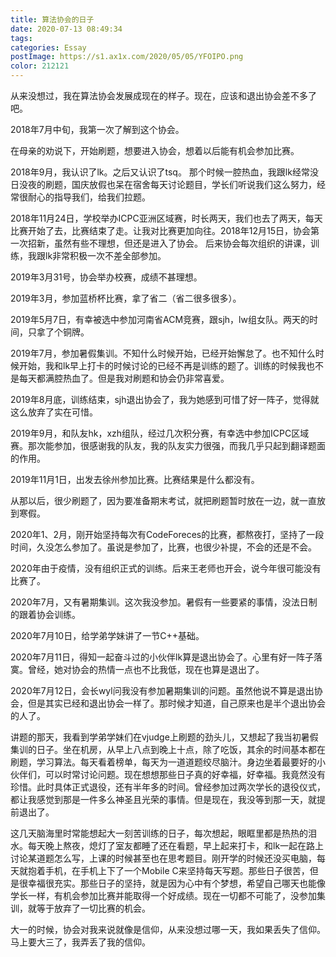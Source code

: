 ```yaml
---
title: 算法协会的日子
date: 2020-07-13 08:49:34
tags:
categories: Essay
postImage: https://s1.ax1x.com/2020/05/05/YFOIPO.png
color: 212121
---
```


从来没想过，我在算法协会发展成现在的样子。现在，应该和退出协会差不多了吧。

 2018年7月中旬，我第一次了解到这个协会。

<!--more-->

 在母亲的劝说下，开始刷题，想要进入协会，想着以后能有机会参加比赛。

 2018年9月，我认识了lk。之后又认识了tsq。 那个时候一腔热血，我跟lk经常没日没夜的刷题，国庆放假也呆在宿舍每天讨论题目，学长们听说我们这么努力，经常很耐心的指导我们，给我们拉题。

 2018年11月24日，学校举办ICPC亚洲区域赛，时长两天，我们也去了两天，每天比赛开始了去，比赛结束了走。让我对比赛更加向往。
​ 2018年12月15日，协会第一次招新，虽然有些不理想，但还是进入了协会。
​ 后来协会每次组织的讲课，训练，我跟lk非常积极一次不差全部参加。

 2019年3月31号，协会举办校赛，成绩不甚理想。

 2019年3月，参加蓝桥杯比赛，拿了省二（省二很多很多）。

 2019年5月7日，有幸被选中参加河南省ACM竞赛，跟sjh，lw组女队。两天的时间，只拿了个铜牌。

 2019年7月，参加暑假集训。不知什么时候开始，已经开始懈怠了。也不知什么时候开始，我和lk早上打卡的时候讨论的已经不再是训练的题了。训练的时候我也不是每天都满腔热血了。但是我对刷题和协会仍非常喜爱。

 2019年8月底，训练结束，sjh退出协会了，我为她感到可惜了好一阵子，觉得就这么放弃了实在可惜。

 2019年9月，和队友hk，xzh组队，经过几次积分赛，有幸选中参加ICPC区域赛。那次能参加，很感谢我的队友，我的队友实力很强，而我几乎只起到翻译题面的作用。

 2019年11月1日，出发去徐州参加比赛。比赛结果是什么都没有。

 从那以后，很少刷题了，因为要准备期末考试，就把刷题暂时放在一边，就一直放到寒假。

 2020年1、2月，刚开始坚持每次有CodeForeces的比赛，都熬夜打，坚持了一段时间，久没怎么参加了。虽说是参加了，比赛，也很少补提，不会的还是不会。

 2020年由于疫情，没有组织正式的训练。后来王老师也开会，说今年很可能没有比赛了。

 2020年7月，又有暑期集训。这次我没参加。暑假有一些要紧的事情，没法日制的跟着协会训练。

 2020年7月10日，给学弟学妹讲了一节C++基础。

 2020年7月11日，得知一起奋斗过的小伙伴lk算是退出协会了。心里有好一阵子落寞。曾经，她对协会的热情一点也不比我低，现在也算是退出了。

 2020年7月12日，会长wyl问我没有参加暑期集训的问题。虽然他说不算是退出协会，但是其实已经和退出协会一样了。那时候才知道，自己原来也是半个退出协会的人了。

 讲题的那天，我看到学弟学妹们在vjudge上刷题的劲头儿，又想起了我当初暑假集训的日子。坐在机房，从早上八点到晚上十点，除了吃饭，其余的时间基本都在刷题，学习算法。每天看着榜单，每天为一道道题绞尽脑汁。身边坐着最要好的小伙伴们，可以时常讨论问题。现在想想那些日子真的好幸福，好幸福。我竟然没有珍惜。
​
​ 此时具体正式退役，还有半年多的时间。曾经参加过两次学长的退役仪式，都让我感觉到那是一件多么神圣且光荣的事情。但是现在，我没等到那一天，就提前退出了。

 这几天脑海里时常能想起大一刻苦训练的日子，每次想起，眼眶里都是热热的泪水。每天晚上熬夜，熄灯了室友都睡了还在看题，早上起来打卡，和lk一起在路上讨论某道题怎么写，上课的时候甚至也在思考题目。刚开学的时候还没买电脑，每天就抱着手机，在手机上下了一个Mobile C来坚持每天写题。那些日子很苦，但是很幸福很充实。那些日子的坚持，就是因为心中有个梦想，希望自己哪天也能像学长一样，有机会参加比赛并能取得一个好成绩。现在一切都不可能了，没参加集训，就等于放弃了一切比赛的机会。

 大一的时候，协会对我来说就像是信仰，从来没想过哪一天，我如果丢失了信仰。马上要大三了，我弄丢了我的信仰。